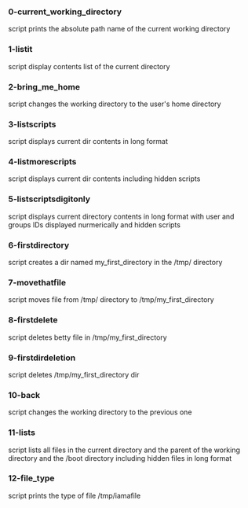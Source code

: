 ### 0-current_working_directory<br>
script prints the absolute path name of the current working directory<br>

### 1-listit<br> 
script display contents list of the current directory<br>

### 2-bring_me_home<br> 
script changes the working directory to the user's home directory<br>

### 3-listscripts<br> 
script displays current dir contents in long format<br>

### 4-listmorescripts<br> 
script displays current dir contents including hidden scripts<br>

### 5-listscriptsdigitonly<br>
script displays current directory contents in long format with user and groups IDs displayed nurmerically and hidden scripts<br>

### 6-firstdirectory<br>
script creates a dir named my_first_directory in the /tmp/ directory<br>

### 7-movethatfile<br>
script moves file from /tmp/ directory to /tmp/my_first_directory<br>

### 8-firstdelete<br>
script deletes betty file in /tmp/my_first_directory<br>

### 9-firstdirdeletion<br>
script deletes /tmp/my_first_directory dir<br>

### 10-back<br>
script changes the working directory to the previous one<br>

### 11-lists<br>
script lists all files in the current directory and the parent of the working directory and the /boot directory including hidden files in long format<br>

### 12-file_type<br>
script prints the type of file /tmp/iamafile<br>


